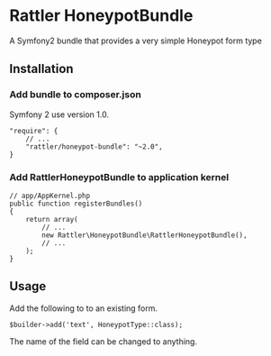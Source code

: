# Rattler HoneypotBundle

A Symfony2 bundle that provides a very simple Honeypot form type

## Installation

### Add bundle to composer.json

Symfony 2 use version 1.0.

    "require": {
        // ...
        "rattler/honeypot-bundle": "~2.0",
    }

### Add RattlerHoneypotBundle to application kernel

    // app/AppKernel.php
    public function registerBundles()
    {
        return array(
            // ...
            new Rattler\HoneypotBundle\RattlerHoneypotBundle(),
            // ...
        );
    }

## Usage

Add the following to to an existing form.
    
    $builder->add('text', HoneypotType::class);
    
The name of the field can be changed to anything.

